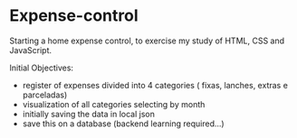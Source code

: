 # Expense-control
Starting a home expense control, to exercise my study of HTML, CSS and JavaScript.

Initial Objectives:

- register of expenses divided into 4 categories ( fixas, lanches, extras e parceladas)
- visualization of all categories selecting by month
- initially saving the data in local json
- save this on a database (backend learning required...)
